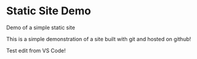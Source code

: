 # Static Site Demo
Demo of a simple static site

This is a simple demonstration of a site built with git and hosted on github!

Test edit from VS Code!